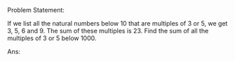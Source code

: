 Problem Statement:

If we list all the natural numbers below 10 that are multiples of 3 or 5,
we get 3, 5, 6 and 9. The sum of these multiples is 23.
Find the sum of all the multiples of 3 or 5 below 1000.

Ans:

